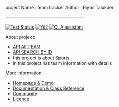 project Name : team tracker 
Author : Piyas Talukder

===========================

[![Test Status](https://github.com/humhub/humhub/workflows/PHP%20Codeception%20Tests/badge.svg)](https://github.com/humhub/humhub/actions)
[![Yii2](https://img.shields.io/badge/Powered_by-Yii_Framework-green.svg?style=flat)](http://www.yiiframework.com/)
[![CLA assistant](https://cla-assistant.io/readme/badge/humhub/humhub)](https://cla-assistant.io/humhub/humhub)

About project:

- [API All TEAM](https://www.thesportsdb.com/api/v1/json/1/search_all_teams.php?l=English%20Premier%20League)
- [API SEARCH BY ID](https://www.thesportsdb.com/api/v1/json/1/lookupteam.php?id=133604)
- this project is about Sports 
- in this project has team information with details


More information:
- [Homepage & Demo](http://www.humhub.org)
- [Documentation & Class Reference](http://docs.humhub.org)
- [Community](http://community.humhub.com/)
- [Licence](https://www.humhub.com/licences)


